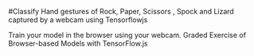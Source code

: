 
#Classify Hand gestures of Rock, Paper, Scissors , Spock and Lizard captured by a webcam using Tensorflowjs

Train your model in the browser using your webcam.
Graded Exercise of Browser-based Models with TensorFlow.js
